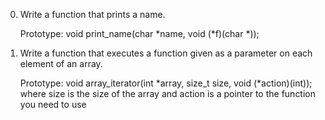 0. Write a function that prints a name.

	Prototype: void print_name(char *name, void (*f)(char *));

1. Write a function that executes a function given as a parameter on each element of an array.

	Prototype: void array_iterator(int *array, size_t size, void (*action)(int));
	where size is the size of the array 
	and action is a pointer to the function you need to use
